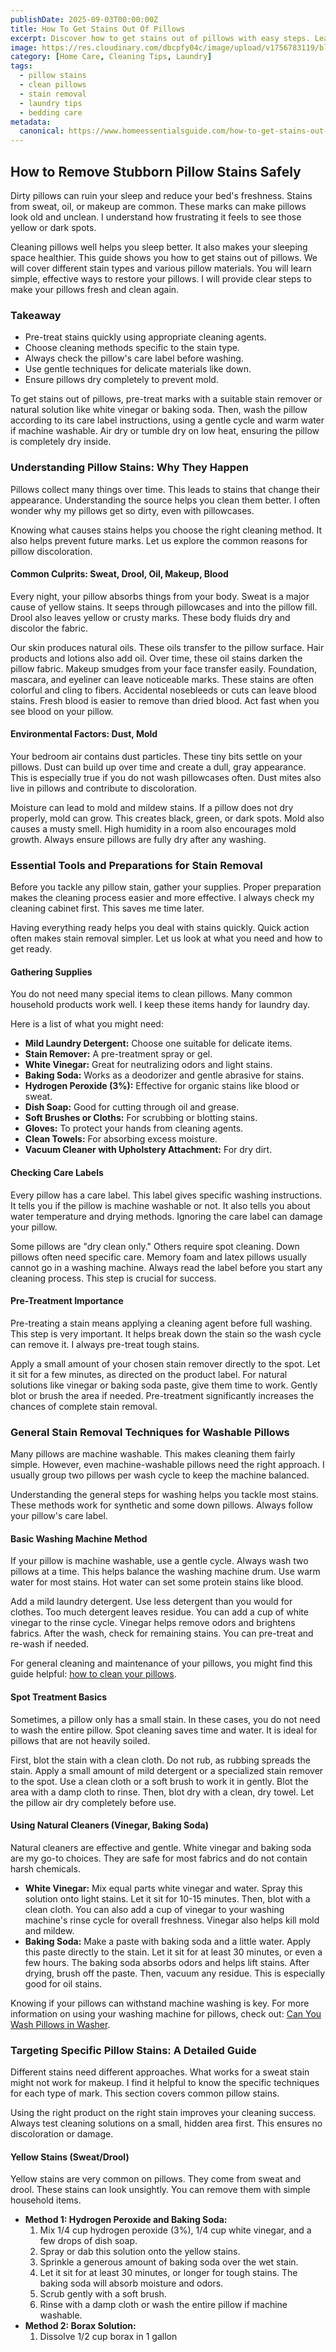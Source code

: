 ```yaml
---
publishDate: 2025-09-03T00:00:00Z
title: How To Get Stains Out Of Pillows
excerpt: Discover how to get stains out of pillows with easy steps. Learn effective methods for sweat, oil, and makeup to refresh your bedding.
image: https://res.cloudinary.com/dbcpfy04c/image/upload/v1756783119/blog_image_1756783118_jt3owv.webp
category: [Home Care, Cleaning Tips, Laundry]
tags:
  - pillow stains
  - clean pillows
  - stain removal
  - laundry tips
  - bedding care
metadata:
  canonical: https://www.homeessentialsguide.com/how-to-get-stains-out-of-pillows
---
```


## How to Remove Stubborn Pillow Stains Safely

Dirty pillows can ruin your sleep and reduce your bed's freshness. Stains from sweat, oil, or makeup are common. These marks can make pillows look old and unclean. I understand how frustrating it feels to see those yellow or dark spots.

Cleaning pillows well helps you sleep better. It also makes your sleeping space healthier. This guide shows you how to get stains out of pillows. We will cover different stain types and various pillow materials. You will learn simple, effective ways to restore your pillows. I will provide clear steps to make your pillows fresh and clean again.

### Takeaway

*   Pre-treat stains quickly using appropriate cleaning agents.
*   Choose cleaning methods specific to the stain type.
*   Always check the pillow's care label before washing.
*   Use gentle techniques for delicate materials like down.
*   Ensure pillows dry completely to prevent mold.

To get stains out of pillows, pre-treat marks with a suitable stain remover or natural solution like white vinegar or baking soda. Then, wash the pillow according to its care label instructions, using a gentle cycle and warm water if machine washable. Air dry or tumble dry on low heat, ensuring the pillow is completely dry inside.

### Understanding Pillow Stains: Why They Happen

Pillows collect many things over time. This leads to stains that change their appearance. Understanding the source helps you clean them better. I often wonder why my pillows get so dirty, even with pillowcases.

Knowing what causes stains helps you choose the right cleaning method. It also helps prevent future marks. Let us explore the common reasons for pillow discoloration.

#### Common Culprits: Sweat, Drool, Oil, Makeup, Blood

Every night, your pillow absorbs things from your body. Sweat is a major cause of yellow stains. It seeps through pillowcases and into the pillow fill. Drool also leaves yellow or crusty marks. These body fluids dry and discolor the fabric.

Our skin produces natural oils. These oils transfer to the pillow surface. Hair products and lotions also add oil. Over time, these oil stains darken the pillow fabric. Makeup smudges from your face transfer easily. Foundation, mascara, and eyeliner can leave noticeable marks. These stains are often colorful and cling to fibers. Accidental nosebleeds or cuts can leave blood stains. Fresh blood is easier to remove than dried blood. Act fast when you see blood on your pillow.

#### Environmental Factors: Dust, Mold

Your bedroom air contains dust particles. These tiny bits settle on your pillows. Dust can build up over time and create a dull, gray appearance. This is especially true if you do not wash pillowcases often. Dust mites also live in pillows and contribute to discoloration.

Moisture can lead to mold and mildew stains. If a pillow does not dry properly, mold can grow. This creates black, green, or dark spots. Mold also causes a musty smell. High humidity in a room also encourages mold growth. Always ensure pillows are fully dry after any washing.

### Essential Tools and Preparations for Stain Removal

Before you tackle any pillow stain, gather your supplies. Proper preparation makes the cleaning process easier and more effective. I always check my cleaning cabinet first. This saves me time later.

Having everything ready helps you deal with stains quickly. Quick action often makes stain removal simpler. Let us look at what you need and how to get ready.

#### Gathering Supplies

You do not need many special items to clean pillows. Many common household products work well. I keep these items handy for laundry day.

Here is a list of what you might need:

*   **Mild Laundry Detergent:** Choose one suitable for delicate items.
*   **Stain Remover:** A pre-treatment spray or gel.
*   **White Vinegar:** Great for neutralizing odors and light stains.
*   **Baking Soda:** Works as a deodorizer and gentle abrasive for stains.
*   **Hydrogen Peroxide (3%):** Effective for organic stains like blood or sweat.
*   **Dish Soap:** Good for cutting through oil and grease.
*   **Soft Brushes or Cloths:** For scrubbing or blotting stains.
*   **Gloves:** To protect your hands from cleaning agents.
*   **Clean Towels:** For absorbing excess moisture.
*   **Vacuum Cleaner with Upholstery Attachment:** For dry dirt.

#### Checking Care Labels

Every pillow has a care label. This label gives specific washing instructions. It tells you if the pillow is machine washable or not. It also tells you about water temperature and drying methods. Ignoring the care label can damage your pillow.

Some pillows are "dry clean only." Others require spot cleaning. Down pillows often need specific care. Memory foam and latex pillows usually cannot go in a washing machine. Always read the label before you start any cleaning process. This step is crucial for success.

#### Pre-Treatment Importance

Pre-treating a stain means applying a cleaning agent before full washing. This step is very important. It helps break down the stain so the wash cycle can remove it. I always pre-treat tough stains.

Apply a small amount of your chosen stain remover directly to the spot. Let it sit for a few minutes, as directed on the product label. For natural solutions like vinegar or baking soda paste, give them time to work. Gently blot or brush the area if needed. Pre-treatment significantly increases the chances of complete stain removal.

### General Stain Removal Techniques for Washable Pillows

Many pillows are machine washable. This makes cleaning them fairly simple. However, even machine-washable pillows need the right approach. I usually group two pillows per wash cycle to keep the machine balanced.

Understanding the general steps for washing helps you tackle most stains. These methods work for synthetic and some down pillows. Always follow your pillow's care label.

#### Basic Washing Machine Method

If your pillow is machine washable, use a gentle cycle. Always wash two pillows at a time. This helps balance the washing machine drum. Use warm water for most stains. Hot water can set some protein stains like blood.

Add a mild laundry detergent. Use less detergent than you would for clothes. Too much detergent leaves residue. You can add a cup of white vinegar to the rinse cycle. Vinegar helps remove odors and brightens fabrics. After the wash, check for remaining stains. You can pre-treat and re-wash if needed.

For general cleaning and maintenance of your pillows, you might find this guide helpful: [how to clean your pillows](https://homeessentialsguide.com/how-to-clean-your-pillows).

#### Spot Treatment Basics

Sometimes, a pillow only has a small stain. In these cases, you do not need to wash the entire pillow. Spot cleaning saves time and water. It is ideal for pillows that are not heavily soiled.

First, blot the stain with a clean cloth. Do not rub, as rubbing spreads the stain. Apply a small amount of mild detergent or a specialized stain remover to the spot. Use a clean cloth or a soft brush to work it in gently. Blot the area with a damp cloth to rinse. Then, blot dry with a clean, dry towel. Let the pillow air dry completely before use.

#### Using Natural Cleaners (Vinegar, Baking Soda)

Natural cleaners are effective and gentle. White vinegar and baking soda are my go-to choices. They are safe for most fabrics and do not contain harsh chemicals.

*   **White Vinegar:** Mix equal parts white vinegar and water. Spray this solution onto light stains. Let it sit for 10-15 minutes. Then, blot with a clean cloth. You can also add a cup of vinegar to your washing machine's rinse cycle for overall freshness. Vinegar also helps kill mold and mildew.
*   **Baking Soda:** Make a paste with baking soda and a little water. Apply this paste directly to the stain. Let it sit for at least 30 minutes, or even a few hours. The baking soda absorbs odors and helps lift stains. After drying, brush off the paste. Then, vacuum any residue. This is especially good for oil stains.

Knowing if your pillows can withstand machine washing is key. For more information on using your washing machine for pillows, check out: [Can You Wash Pillows in Washer](https://homeessentialsguide.com/can-you-wash-pillows-in-washer).

### Targeting Specific Pillow Stains: A Detailed Guide

Different stains need different approaches. What works for a sweat stain might not work for makeup. I find it helpful to know the specific techniques for each type of mark. This section covers common pillow stains.

Using the right product on the right stain improves your cleaning success. Always test cleaning solutions on a small, hidden area first. This ensures no discoloration or damage.

#### Yellow Stains (Sweat/Drool)

Yellow stains are very common on pillows. They come from sweat and drool. These stains can look unsightly. You can remove them with simple household items.

*   **Method 1: Hydrogen Peroxide and Baking Soda:**
    1.  Mix 1/4 cup hydrogen peroxide (3%), 1/4 cup white vinegar, and a few drops of dish soap.
    2.  Spray or dab this solution onto the yellow stains.
    3.  Sprinkle a generous amount of baking soda over the wet stain.
    4.  Let it sit for at least 30 minutes, or longer for tough stains. The baking soda will absorb moisture and odors.
    5.  Scrub gently with a soft brush.
    6.  Rinse with a damp cloth or wash the entire pillow if machine washable.
*   **Method 2: Borax Solution:**
    1.  Dissolve 1/2 cup borax in 1 gallon